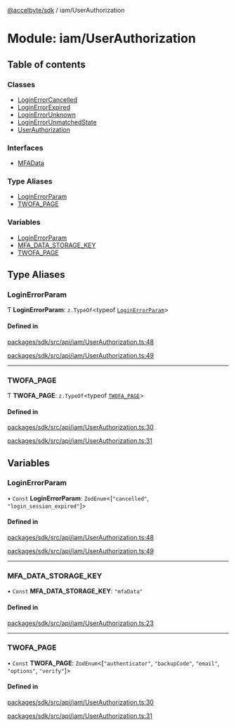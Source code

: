 [@accelbyte/sdk](../README.md) / iam/UserAuthorization

# Module: iam/UserAuthorization

## Table of contents

### Classes

- [LoginErrorCancelled](../classes/iam_UserAuthorization.LoginErrorCancelled.md)
- [LoginErrorExpired](../classes/iam_UserAuthorization.LoginErrorExpired.md)
- [LoginErrorUnknown](../classes/iam_UserAuthorization.LoginErrorUnknown.md)
- [LoginErrorUnmatchedState](../classes/iam_UserAuthorization.LoginErrorUnmatchedState.md)
- [UserAuthorization](../classes/iam_UserAuthorization.UserAuthorization.md)

### Interfaces

- [MFAData](../interfaces/iam_UserAuthorization.MFAData.md)

### Type Aliases

- [LoginErrorParam](iam_UserAuthorization.md#loginerrorparam)
- [TWOFA\_PAGE](iam_UserAuthorization.md#twofa_page)

### Variables

- [LoginErrorParam](iam_UserAuthorization.md#loginerrorparam-1)
- [MFA\_DATA\_STORAGE\_KEY](iam_UserAuthorization.md#mfa_data_storage_key)
- [TWOFA\_PAGE](iam_UserAuthorization.md#twofa_page-1)

## Type Aliases

### LoginErrorParam

Ƭ **LoginErrorParam**: `z.TypeOf`<typeof [`LoginErrorParam`](iam_UserAuthorization.md#loginerrorparam-1)\>

#### Defined in

[packages/sdk/src/api/iam/UserAuthorization.ts:48](https://github.com/AccelByte/accelbyte-web-sdk/blob/82edf3f/packages/sdk/src/api/iam/UserAuthorization.ts#L48)

[packages/sdk/src/api/iam/UserAuthorization.ts:49](https://github.com/AccelByte/accelbyte-web-sdk/blob/82edf3f/packages/sdk/src/api/iam/UserAuthorization.ts#L49)

___

### TWOFA\_PAGE

Ƭ **TWOFA\_PAGE**: `z.TypeOf`<typeof [`TWOFA_PAGE`](iam_UserAuthorization.md#twofa_page-1)\>

#### Defined in

[packages/sdk/src/api/iam/UserAuthorization.ts:30](https://github.com/AccelByte/accelbyte-web-sdk/blob/82edf3f/packages/sdk/src/api/iam/UserAuthorization.ts#L30)

[packages/sdk/src/api/iam/UserAuthorization.ts:31](https://github.com/AccelByte/accelbyte-web-sdk/blob/82edf3f/packages/sdk/src/api/iam/UserAuthorization.ts#L31)

## Variables

### LoginErrorParam

• `Const` **LoginErrorParam**: `ZodEnum`<[``"cancelled"``, ``"login_session_expired"``]\>

#### Defined in

[packages/sdk/src/api/iam/UserAuthorization.ts:48](https://github.com/AccelByte/accelbyte-web-sdk/blob/82edf3f/packages/sdk/src/api/iam/UserAuthorization.ts#L48)

[packages/sdk/src/api/iam/UserAuthorization.ts:49](https://github.com/AccelByte/accelbyte-web-sdk/blob/82edf3f/packages/sdk/src/api/iam/UserAuthorization.ts#L49)

___

### MFA\_DATA\_STORAGE\_KEY

• `Const` **MFA\_DATA\_STORAGE\_KEY**: ``"mfaData"``

#### Defined in

[packages/sdk/src/api/iam/UserAuthorization.ts:23](https://github.com/AccelByte/accelbyte-web-sdk/blob/82edf3f/packages/sdk/src/api/iam/UserAuthorization.ts#L23)

___

### TWOFA\_PAGE

• `Const` **TWOFA\_PAGE**: `ZodEnum`<[``"authenticator"``, ``"backupCode"``, ``"email"``, ``"options"``, ``"verify"``]\>

#### Defined in

[packages/sdk/src/api/iam/UserAuthorization.ts:30](https://github.com/AccelByte/accelbyte-web-sdk/blob/82edf3f/packages/sdk/src/api/iam/UserAuthorization.ts#L30)

[packages/sdk/src/api/iam/UserAuthorization.ts:31](https://github.com/AccelByte/accelbyte-web-sdk/blob/82edf3f/packages/sdk/src/api/iam/UserAuthorization.ts#L31)
